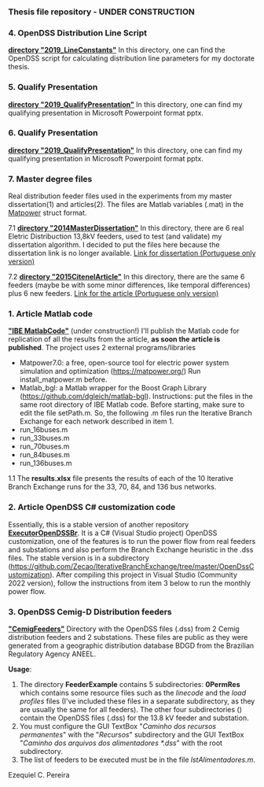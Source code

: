 ### Thesis file repository - UNDER CONSTRUCTION

### 4. OpenDSS Distribution Line Script 
[**directory "2019_LineConstants"**](https://github.com/Zecao/ThesisFiles/tree/master/2019_LineConstants)
In this directory, one can find the OpenDSS script for calculating distribution line parameters for my doctorate thesis. 

### 5. Qualify Presentation
[**directory "2019_QualifyPresentation"**](https://github.com/Zecao/ThesisFiles/tree/master/2019_QualifyPresentation)
In this directory, one can find my qualifying presentation in Microsoft Powerpoint format pptx. 

### 6. Qualify Presentation
[**directory "2019_QualifyPresentation"**](https://github.com/Zecao/ThesisFiles/tree/master/2019_QualifyPresentation)
In this directory, one can find my qualifying presentation in Microsoft Powerpoint format pptx. 

### 7. Master degree files
Real distribution feeder files used in the experiments from my master dissertation(1) and articles(2). The files are Matlab variables (.mat) in the [Matpower](www.pserc.cornell.edu/matpower) struct format. 

7.1 [**directory "2014MasterDissertation"**](https://github.com/Zecao/ThesisFiles/tree/master/2014MasterDissertation/redesCemigDissertacaoEzequielUfmg)
In this directory, there are 6 real Eletric Distribuction 13,8kV feeders, used to test (and validate) my dissertation algorithm. I decided to put the files here because the dissertation link is no longer available.
[Link for dissertation (Portuguese only version)](https://www.academia.edu/31522032/Reconfigura%C3%A7%C3%A3o_de_Redes_de_Distribui%C3%A7%C3%A3o_de_Energia_El%C3%A9trica_para_Minimiza%C3%A7%C3%A3o_de_Perdas_T%C3%A9cnicas)

7.2 [**directory "2015CitenelArticle"**](https://github.com/Zecao/ThesisFiles/tree/master/2015CitenelArticle)
In this directory, there are the same 6 feeders (maybe be with some minor differences, like temporal differences) plus 6 new feeders. 
[Link for the article (Portuguese only version)](https://www.academia.edu/25755758/Reconfigura%C3%A7%C3%A3o_de_Redes_de_Distribui%C3%A7%C3%A3o_para_a_Minimiza%C3%A7%C3%A3o_de_Perdas_T%C3%A9cnicas_-_P_and_D317)

### 1. Article Matlab code
[**"IBE MatlabCode"**](https://github.com/Zecao/IterativeBranchExchange/tree/master/IBE_MatlabCode)
(under construction!) I'll publish the Matlab code for replication of all the results from the article, **as soon the article is published**.
The project uses 2 external programs/libraries 
- Matpower7.0: a free, open-source tool for electric power system simulation and optimization (https://matpower.org/) Run install_matpower.m before.
- Matlab_bgl: a Matlab wrapper for the Boost Graph Library (https://github.com/dgleich/matlab-bgl).
Instructions: put the files in the same root directory of IBE Matlab code. Before starting, make sure to edit the file setPath.m. So, the following .m files run the Iterative Branch Exchange for each network described in item 1.
- run_16buses.m
- run_33buses.m
- run_70buses.m
- run_84buses.m
- run_136buses.m

1.1 The **results.xlsx** file presents the results of each of the 10 Iterative Branch Exchange runs for the 33, 70, 84, and 136 bus networks.

### 2. Article OpenDSS C# customization code
Essentially, this is a stable version of another repository [**ExecutorOpenDSSBr**](https://github.com/Zecao/ExecutorOpenDssBr). It is a C# (Visual Studio project) OpenDSS customization, one of the features is to run the power flow from real feeders and substations and also perform the Branch Exchange heuristic in the .dss files. The stable version is in a subdirectory (https://github.com/Zecao/IterativeBranchExchange/tree/master/OpenDssCustomization).
After compiling this project in Visual Studio (Community 2022 version), follow the instructions from item 3 below to run the monthly power flow.

### 3. OpenDSS Cemig-D Distribution feeders
[**"CemigFeeders"**](https://github.com/Zecao/IterativeBranchExchange/tree/master/CemigDFeeders)
Directory with the OpenDSS files (.dss) from 2 Cemig distribution feeders and 2 substations. These files are public as they were generated from a geographic distribution database BDGD from the Brazilian Regulatory Agency ANEEL.

**Usage**: 
1. The directory **FeederExample** contains 5 subdirectories: **0PermRes** which contains some resource files such as the *linecode* and the *load profiles* files (I've included these files in a separate subdirectory, as they are usually the same for all feeders). The other four subdirectories () contain the OpenDSS files (.dss) for the 13.8 kV feeder and substation.  
2. You must configure the GUI TextBox "*Caminho dos recursos permanentes*" with the "*Recursos*" subdirectory and the GUI TextBox "*Caminho dos arquivos dos alimentadores \*.dss*" with the root subdirectory.
3. The list of feeders to be executed must be in the file *lstAlimentadores.m*.

Ezequiel C. Pereira
